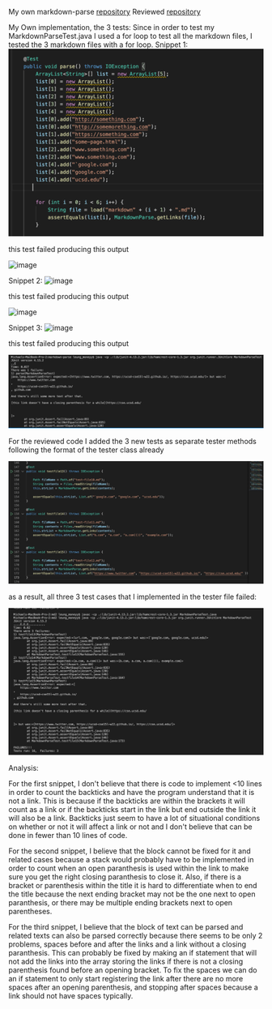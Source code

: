 My own markdown-parse [repository](https://github.com/michaeLeung/markdown-parse)
Reviewed [repository](https://github.com/tylercyang/markdown-parse)

My Own implementation, the 3 tests:
Since in order to test my MarkdownParseTest.java I used a for loop to test all the markdown files, I tested the 3 markdown files with a for loop.
Snippet 1:
![image](test-my-code-block-1.png)

this test failed producing this output

![image](test-my-code-block-1-result.png)

Snippet 2:
![image](test-my-code-block2.png)

this test failed producing this output

![image](test-my-code-block2-result.png)

Snippet 3:
![image](test-my-code-block-3.png)

this test failed producing this output

![image](test-my-code-block-3-result.png)

For the reviewed code I added the 3 new tests as separate tester methods following the format of the tester class already

![image](reviewed-code-test.png)

as a result, all three 3 test cases that I implemented in the tester file failed: 

![image](reviewed-code-test-result.png)


Analysis:

For the first snippet, I don't believe that there is code to implement <10 lines in order to count the backticks and have the program understand that it is not a link. This is because if the backticks are within the brackets it will count as a link or if the backticks start in the link but end outside the link it will also be a link. Backticks just seem to have a lot of situational conditions on whether or not it will affect a link or not and I don't believe that can be done in fewer than 10 lines of code. 


For the second snippet, I believe that the block cannot be fixed for it and related cases because a stack would probably have to be implemented in order to count when an open paranthesis is used within the link to make sure you get the right closing paranthesis to close it. Also, if there is a bracket or parenthesis within the title it is hard to differentiate when to end the title because the next ending bracket may not be the one next to open paranthesis, or there may be multiple ending brackets next to open parentheses. 


For the third snippet, I believe that the block of text can be parsed and related texts can also be parsed correctly because there seems to be only 2 problems, spaces before and after the links and a link without a closing paranthesis. This can probably be fixed by making an if statement that will not add the links into the array storing the links if there is not a closing parenthesis found before an opening bracket. To fix the spaces we can do an if statement to only start registering the link after there are no more spaces after an opening parenthesis, and stopping after spaces because a link should not have spaces typically. 
